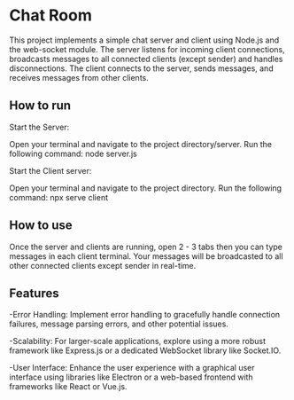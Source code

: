 
# Chat Room

This project implements a simple chat server and client using Node.js and the web-socket module. The server listens for incoming client connections, broadcasts messages to all connected clients (except sender) and handles disconnections. The client connects to the server, sends messages, and receives messages from other clients.


## How to run

Start the Server:

Open your terminal and navigate to the project directory/server.
Run the following command: node server.js

Start the Client server:

Open your terminal and navigate to the project directory.
Run the following command: npx serve client


## How to use


Once the server and clients are running, open 2 - 3 tabs then you can type messages in each client terminal.
Your messages will be broadcasted to all other connected clients except sender in real-time.


## Features

-Error Handling: Implement error handling to gracefully handle connection failures, message parsing errors, and other potential issues.

-Scalability: For larger-scale applications, explore using a more robust framework like Express.js or a dedicated WebSocket library like Socket.IO.

-User Interface: Enhance the user experience with a graphical user interface using libraries like Electron or a web-based frontend with frameworks like React or Vue.js.

